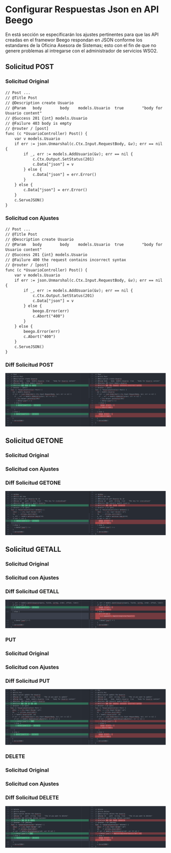 # Configurar Respuestas Json en API Beego

En está sección se especificarán los ajustes pertinentes para que las API creadas en el framewor Beego respondan en JSON conforme los estandares de la Oficina Asesora de Sistemas; esto con el fin de que no genere problemas al intregarse con el administrador de servicios WSO2.


## Solicitud POST

### Solicitud Original

    // Post ...
    // @Title Post
    // @Description create Usuario
    // @Param	body		body 	models.Usuario	true		"body for Usuario content"
    // @Success 201 {int} models.Usuario
    // @Failure 403 body is empty
    // @router / [post]
    func (c *UsuarioController) Post() {
    	var v models.Usuario
    	if err := json.Unmarshal(c.Ctx.Input.RequestBody, &v); err == nil {
    		if _, err := models.AddUsuario(&v); err == nil {
    			c.Ctx.Output.SetStatus(201)
    			c.Data["json"] = v
    		} else {
    			c.Data["json"] = err.Error()
    		}
    	} else {
    		c.Data["json"] = err.Error()
    	}
    	c.ServeJSON()
    }

### Solicitud con Ajustes

    // Post ...
    // @Title Post
    // @Description create Usuario
    // @Param	body		body 	models.Usuario	true		"body for Usuario content"
    // @Success 201 {int} models.Usuario
    // @Failure 400 the request contains incorrect syntax
    // @router / [post]
    func (c *UsuarioController) Post() {
    	var v models.Usuario
    	if err := json.Unmarshal(c.Ctx.Input.RequestBody, &v); err == nil {
    		if _, err := models.AddUsuario(&v); err == nil {
    			c.Ctx.Output.SetStatus(201)
    			c.Data["json"] = v
    		} else {
    			beego.Error(err)
    			c.Abort("400")
    		}
    	} else {
    		beego.Error(err)
    		c.Abort("400")
    	}
    	c.ServeJSON()
    }

### Diff Solicitud POST

![Refactor Metodo Post](/generacion_de_apis/img/post.png)


## Solicitud GETONE

### Solicitud Original

### Solicitud con Ajustes

### Diff Solicitud GETONE

![Refactor Metodo GetOne](/generacion_de_apis/img/getone.png)


## Solicitud GETALL

### Solicitud Original

### Solicitud con Ajustes

### Diff Solicitud GETALL

![Refactor Metodo GetAll](/generacion_de_apis/img/getall.png)



### PUT

### Solicitud Original

### Solicitud con Ajustes

### Diff Solicitud PUT
![Refactor Metodo Post](/generacion_de_apis/img/put.png)


### DELETE
### Solicitud Original

### Solicitud con Ajustes

### Diff Solicitud DELETE
![Refactor Metodo Post](/generacion_de_apis/img/delete.png)
